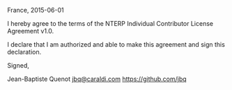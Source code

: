 France, 2015-06-01

I hereby agree to the terms of the NTERP Individual Contributor License
Agreement v1.0.

I declare that I am authorized and able to make this agreement and sign this
declaration.

Signed,

Jean-Baptiste Quenot jbq@caraldi.com https://github.com/jbq
